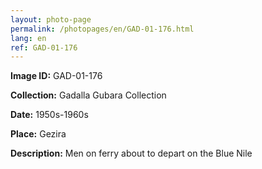 ```yaml
---
layout: photo-page
permalink: /photopages/en/GAD-01-176.html
lang: en
ref: GAD-01-176
---
```


**Image ID:** GAD-01-176

**Collection:** Gadalla Gubara Collection

**Date:** 1950s-1960s

**Place:** Gezira

**Description:** Men on ferry about to depart on the Blue Nile
